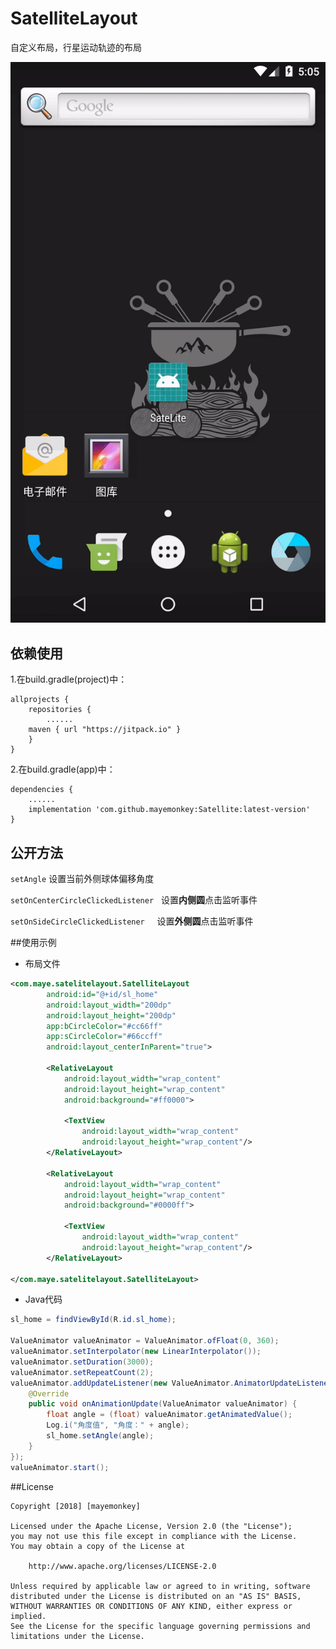 # SatelliteLayout

自定义布局，行星运动轨迹的布局

![效果演示](https://github.com/mayemonkey/Satellite/blob/master/sample.gif)

## 依赖使用
1.在build.gradle(project)中：
```
allprojects {
    repositories {
        ......
	maven { url "https://jitpack.io" }
    }
}
```
2.在build.gradle(app)中：
```
dependencies {
    ......
    implementation 'com.github.mayemonkey:Satellite:latest-version'
}
```

## 公开方法
```setAngle```                           设置当前外侧球体偏移角度

```setOnCenterCircleClickedListener```   设置**内侧圆**点击监听事件

```setOnSideCircleClickedListener```     设置**外侧圆**点击监听事件

##使用示例

- 布局文件

```xml
<com.maye.satelitelayout.SatelliteLayout
        android:id="@+id/sl_home"
        android:layout_width="200dp"
        android:layout_height="200dp"
        app:bCircleColor="#cc66ff"
        app:sCircleColor="#66ccff"
        android:layout_centerInParent="true">

        <RelativeLayout
            android:layout_width="wrap_content"
            android:layout_height="wrap_content"
            android:background="#ff0000">

            <TextView
                android:layout_width="wrap_content"
                android:layout_height="wrap_content"/>
        </RelativeLayout>

        <RelativeLayout
            android:layout_width="wrap_content"
            android:layout_height="wrap_content"
            android:background="#0000ff">

            <TextView
                android:layout_width="wrap_content"
                android:layout_height="wrap_content"/>
        </RelativeLayout>

</com.maye.satelitelayout.SatelliteLayout>
```

- Java代码

```Java
sl_home = findViewById(R.id.sl_home);

ValueAnimator valueAnimator = ValueAnimator.ofFloat(0, 360);
valueAnimator.setInterpolator(new LinearInterpolator());
valueAnimator.setDuration(3000);
valueAnimator.setRepeatCount(2);
valueAnimator.addUpdateListener(new ValueAnimator.AnimatorUpdateListener() {
    @Override
    public void onAnimationUpdate(ValueAnimator valueAnimator) {
        float angle = (float) valueAnimator.getAnimatedValue();
        Log.i("角度值", "角度：" + angle);
        sl_home.setAngle(angle);
    }
});
valueAnimator.start();
```

##License
```
Copyright [2018] [mayemonkey]

Licensed under the Apache License, Version 2.0 (the "License");
you may not use this file except in compliance with the License.
You may obtain a copy of the License at

    http://www.apache.org/licenses/LICENSE-2.0

Unless required by applicable law or agreed to in writing, software
distributed under the License is distributed on an "AS IS" BASIS,
WITHOUT WARRANTIES OR CONDITIONS OF ANY KIND, either express or implied.
See the License for the specific language governing permissions and
limitations under the License.
```
